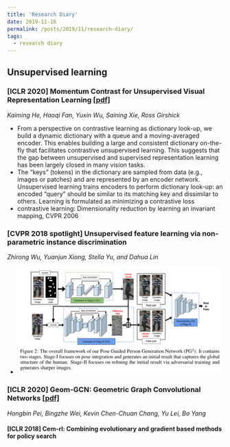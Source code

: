 ```yaml
---
title: 'Research Diary'
date: 2019-11-16
permalink: /posts/2019/11/research-diary/
tags:
  - research diary
---
```


## Unsupervised learning

### [ICLR 2020] Momentum Contrast for Unsupervised Visual Representation Learning [[pdf]](https://arxiv.org/abs/1911.05722)
_Kaiming He, Haoqi Fan, Yuxin Wu, Saining Xie, Ross Girshick_
- From a perspective on contrastive learning as dictionary look-up, we build a dynamic dictionary with a queue and a moving-averaged encoder. This enables building a large and consistent dictionary on-the-fly that facilitates contrastive unsupervised learning. This suggests that the gap between unsupervised and supervised representation learning has been largely closed in many vision tasks.
- The “keys” (tokens) in the dictionary are sampled from data (e.g., images or patches) and are represented by an encoder network. Unsupervised learning trains encoders to perform dictionary look-up: an encoded “query” should be similar to its matching key and dissimilar to others. Learning is formulated as minimizing a contrastive loss
- contrastive learning: Dimensionality reduction by learning an invariant mapping, CVPR 2006


### [CVPR 2018 spotlight] Unsupervised feature learning via non-parametric instance discrimination
_Zhirong Wu, Yuanjun Xiong, Stella Yu, and Dahua Lin_
- ![](/images/fig_research_diary/19.png)


### [ICLR 2020] Geom-GCN: Geometric Graph Convolutional Networks [[pdf]](https://openreview.net/forum?id=S1e2agrFvS)
_Hongbin Pei, Bingzhe Wei, Kevin Chen-Chuan Chang, Yu Lei, Bo Yang_


#### [ICLR 2018] Cem-rl: Combining evolutionary and gradient based methods for policy search
